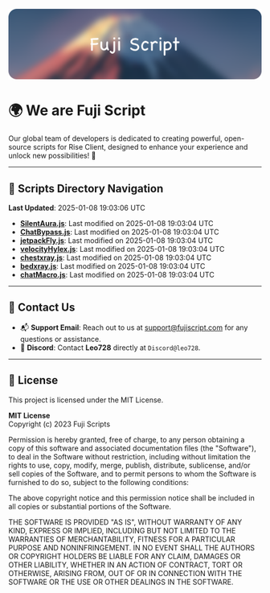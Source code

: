 ![Banner](.github/b.webp)

# 🌍 **We are Fuji Script**

Our global team of developers is dedicated to creating powerful, open-source scripts for Rise Client, designed to enhance your experience and unlock new possibilities! 🌟

---
<!-- SCRIPTS_NAVIGATION_START -->
## 📂 **Scripts Directory Navigation**

**Last Updated**: 2025-01-08 19:03:06 UTC

- **[SilentAura.js](scripts/SilentAura.js)**: Last modified on 2025-01-08 19:03:04 UTC
- **[ChatBypass.js](scripts/ChatBypass.js)**: Last modified on 2025-01-08 19:03:04 UTC
- **[jetpackFly.js](scripts/jetpackFly.js)**: Last modified on 2025-01-08 19:03:04 UTC
- **[velocityHylex.js](scripts/velocityHylex.js)**: Last modified on 2025-01-08 19:03:04 UTC
- **[chestxray.js](scripts/chestxray.js)**: Last modified on 2025-01-08 19:03:04 UTC
- **[bedxray.js](scripts/bedxray.js)**: Last modified on 2025-01-08 19:03:04 UTC
- **[chatMacro.js](scripts/chatMacro.js)**: Last modified on 2025-01-08 19:03:04 UTC

<!-- SCRIPTS_NAVIGATION_END -->

---

## 💬 **Contact Us**  
- 📬 **Support Email**: Reach out to us at [support@fujiscript.com](mailto:support@fujiscript.com) for any questions or assistance.  
- 💬 **Discord**: Contact **Leo728** directly at `Discord@leo728`.

---

## 📜 **License**

This project is licensed under the MIT License.  

**MIT License**  
Copyright (c) 2023 Fuji Scripts  

Permission is hereby granted, free of charge, to any person obtaining a copy of this software and associated documentation files (the "Software"), to deal in the Software without restriction, including without limitation the rights to use, copy, modify, merge, publish, distribute, sublicense, and/or sell copies of the Software, and to permit persons to whom the Software is furnished to do so, subject to the following conditions:  

The above copyright notice and this permission notice shall be included in all copies or substantial portions of the Software.  

THE SOFTWARE IS PROVIDED "AS IS", WITHOUT WARRANTY OF ANY KIND, EXPRESS OR IMPLIED, INCLUDING BUT NOT LIMITED TO THE WARRANTIES OF MERCHANTABILITY, FITNESS FOR A PARTICULAR PURPOSE AND NONINFRINGEMENT. IN NO EVENT SHALL THE AUTHORS OR COPYRIGHT HOLDERS BE LIABLE FOR ANY CLAIM, DAMAGES OR OTHER LIABILITY, WHETHER IN AN ACTION OF CONTRACT, TORT OR OTHERWISE, ARISING FROM, OUT OF OR IN CONNECTION WITH THE SOFTWARE OR THE USE OR OTHER DEALINGS IN THE SOFTWARE.  

